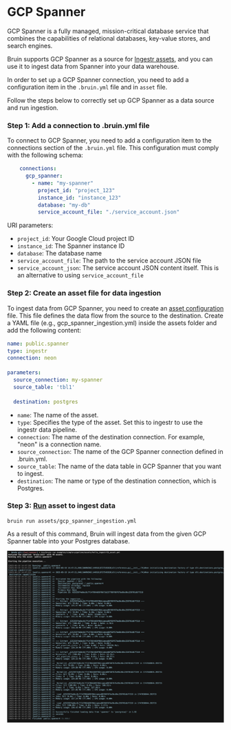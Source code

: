 # GCP Spanner
GCP Spanner is a fully managed, mission-critical database service that combines the capabilities of relational databases, key-value stores, and search engines.

Bruin supports GCP Spanner as a source for [Ingestr assets](/assets/ingestr), and you can use it to ingest data from Spanner into your data warehouse. 

In order to set up a GCP Spanner connection, you need to add a configuration item in the `.bruin.yml` file and in `asset` file.

Follow the steps below to correctly set up GCP Spanner as a data source and run ingestion.

### Step 1: Add a connection to .bruin.yml file
To connect to GCP Spanner, you need to add a configuration item to the connections section of the `.bruin.yml` file. This configuration must comply with the following schema:
```yaml
    connections:
      gcp_spanner:
        - name: "my-spanner"
          project_id: "project_123"
          instance_id: "instance_123"
          database: "my-db"
          service_account_file: "./service_account.json"
```
URI parameters:
- `project_id`: Your Google Cloud project ID
- `instance_id`: The Spanner instance ID
- `database`: The database name
- `service_account_file`: The path to the service account JSON file
- `service_account_json`: The service account JSON content itself. This is an alternative to using `service_account_file`

### Step 2: Create an asset file for data ingestion

To ingest data from GCP Spanner, you need to create an [asset configuration](/assets/ingestr#asset-structure) file. This file defines the data flow from the source to the destination. Create a YAML file (e.g., gcp_spanner_ingestion.yml) inside the assets folder and add the following content:

```yaml
name: public.spanner
type: ingestr
connection: neon

parameters:
  source_connection: my-spanner
  source_table: 'tbl1'

  destination: postgres
```
- `name`: The name of the asset.
- `type`: Specifies the type of the asset. Set this to ingestr to use the ingestr data pipeline.
- `connection`: The name of the destination connection. For example, "neon" is a connection name.
- `source_connection`: The name of the GCP Spanner connection defined in .bruin.yml.
- `source_table`: The name of the data table in GCP Spanner that you want to ingest.
- `destination`: The name or type of the destination connection, which is Postgres.

### Step 3: [Run](/commands/run) asset to ingest data
```     
bruin run assets/gcp_spanner_ingestion.yml
```
As a result of this command, Bruin will ingest data from the given GCP Spanner table into your Postgres database.

<img alt="Spanner" src="./media/spanner_ingestion.png">

